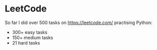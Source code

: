 # LeetCode
So far I did over 500 tasks on https://leetcode.com/ practising Python:
- 300+ easy tasks
- 150+ medium tasks
- 21 hard tasks
